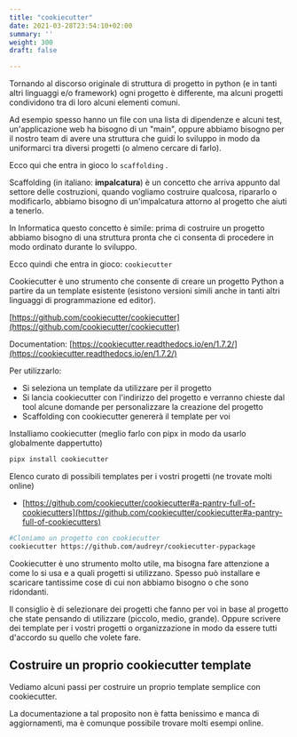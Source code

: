 ```yaml
---
title: "cookiecutter"
date: 2021-03-28T23:54:10+02:00
summary: ''
weight: 300
draft: false

---
```

Tornando al discorso originale di struttura di progetto in python (e in tanti altri linguaggi e/o framework) ogni progetto è differente, ma alcuni progetti condividono tra di loro alcuni elementi comuni.

Ad esempio spesso hanno un file con una lista di dipendenze e alcuni test, un'applicazione web ha bisogno di un "main", oppure abbiamo bisogno per il nostro team di avere una struttura che guidi lo sviluppo in modo da uniformarci tra diversi progetti (o almeno cercare di farlo).

Ecco qui che entra in gioco lo `scaffolding` .

Scaffolding (in italiano: **impalcatura**) è un concetto che arriva appunto dal settore delle costruzioni, quando vogliamo costruire qualcosa, ripararlo o modificarlo, abbiamo bisogno di un'impalcatura attorno al progetto che aiuti a tenerlo.

In Informatica questo concetto è simile: prima di costruire un progetto abbiamo bisogno di una struttura pronta che ci consenta di procedere in modo ordinato durante lo sviluppo.

Ecco quindi che entra in gioco: `cookiecutter`

Cookiecutter è uno strumento che consente di creare un progetto Python a partire da un template esistente (esistono versioni simili anche in tanti altri linguaggi di programmazione ed editor).

[https://github.com/cookiecutter/cookiecutter](https://github.com/cookiecutter/cookiecutter)

Documentation: [https://cookiecutter.readthedocs.io/en/1.7.2/](https://cookiecutter.readthedocs.io/en/1.7.2/)

Per utilizzarlo:

- Si seleziona un template da utilizzare per il progetto
- Si lancia cookiecutter con l'indirizzo del progetto e verranno chieste dal tool alcune domande per personalizzare la creazione del progetto
- Scaffolding con cookiecutter genererà il template per voi

Installiamo cookiecutter (meglio farlo con pipx in modo da usarlo globalmente dappertutto)

```bash
pipx install cookiecutter
```

Elenco curato di possibili templates per i vostri progetti (ne trovate molti online)

- [https://github.com/cookiecutter/cookiecutter#a-pantry-full-of-cookiecutters](https://github.com/cookiecutter/cookiecutter#a-pantry-full-of-cookiecutters)

```bash
#Cloniamo un progetto con cookiecutter
cookiecutter https://github.com/audreyr/cookiecutter-pypackage
```

Cookiecutter è uno strumento molto utile, ma bisogna fare attenzione a come lo si usa e a quali progetti si utilizzano. Spesso può installare e scaricare tantissime cose di cui non abbiamo bisogno o che sono ridondanti.

Il consiglio è di selezionare dei progetti che fanno per voi in base al progetto che state pensando di utilizzare (piccolo, medio, grande). Oppure scrivere dei template per i vostri progetti o organizzazione in modo da essere tutti d'accordo su quello che volete fare. 

## Costruire un proprio cookiecutter template

Vediamo alcuni passi per costruire un proprio template semplice con cookiecutter.

La documentazione a tal proposito non è fatta benissimo e manca di aggiornamenti, ma è comunque possibile trovare molti esempi online.